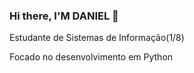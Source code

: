 ### Hi there, I'M DANIEL 👋
Estudante de Sistemas de Informação(1/8)

Focado no desenvolvimento em Python
<div align="center">
  <a href="https://github.com/DanielSR1%22%3E
  <img width="42%" src="https://github-readme-stats.vercel.app/api?username=DanielSR1&show_icons=true&theme=blue-green&include_all_commits=true&count_private=true%22/%3E
  <img width="50%" src="https://github-readme-stats.vercel.app/api/top-langs/?username=DanielSR1&layout=compact&langs_count=7&theme=blue-green%22/%3E
</div>
